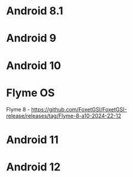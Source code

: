 # Android 8.1

# Android 9

# Android 10

# Flyme OS

Flyme 8 - https://github.com/FoxetGSI/FoxetGSI-release/releases/tag/Flyme-8-a10-2024-22-12

# Android 11

# Android 12
